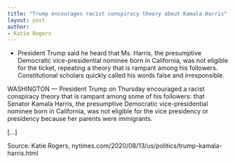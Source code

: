 ```yaml
---
title: "Trump encourages racist conspiracy theory about Kamala Harris"
layout: post
author:
- Katie Rogers
---
```


- President Trump said he heard that Ms. Harris, the presumptive Democratic vice-presidential nominee born in California, was not eligible for the ticket, repeating a theory that is rampant among his followers. Constitutional scholars quickly called his words false and irresponsible.

WASHINGTON — President Trump on Thursday encouraged a racist conspiracy theory that is rampant among some of his followers: that Senator Kamala Harris, the presumptive Democratic vice-presidential nominee born in California, was not eligible for the vice presidency or presidency because her parents were immigrants.

[…]

Source: Katie Rogers, nytimes.com/2020/08/13/us/politics/trump-kamala-harris.html

